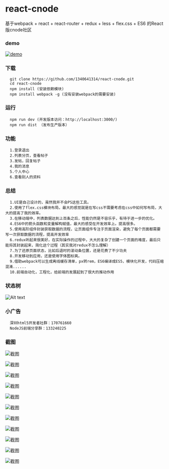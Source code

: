 # react-cnode
基于webpack + react + react-router + redux + less + flex.css + ES6 的React版cnode社区

### demo
 [![demo](https://github.com/1340641314/react-cnode/raw/master/shot/QR-code.png)](http://1340641314.github.io/react-cnode/)

### 下载
```
  git clone https://github.com/1340641314/react-cnode.git
  cd react-cnode
  npm install (安装依赖模块)
  npm install webpack -g (没有安装webpack的需要安装)
```

### 运行
```
  npm run dev (开发版本访问：http://localhost:3000/)
  npm run dist （发布生产版本）

```
### 功能
```
  1.登录退出
  2.列表分页，查看帖子
  3.发帖，回复帖子
  4.我的消息
  5.个人中心
  6.查看别人的资料
```

### 总结
```
  1.UI是自己设计的，虽然我并不会PS这些工具。
  2.使用了flex.css模块布局，最大的感觉就是在写css不需要考虑在css中如何写布局，大大的提高了我的效率。
  3.在移动端中，列表数据达到上百条之后，性能仍然是不容乐乎，有待于进一步的优化。
  4.ES6中的箭头函数和变量解构赋值，最大的感受在开发效率上。提高很多。
  5.使用高阶组件封装获取数据的流程，让页面组件专注于页面渲染，避免了每个页面都需要写一次获取数据的流程，提高开发效率
  6.redux听起来很美好，在实际操作的过程中，大大的复杂了创建一个页面的难度，最后只能将其封装起来，简化这个过程（其实我对redux不怎么理解）
  7.为了还原页面状态，比如后退时的滚动条位置，还是花费了不少功夫
  8.开发移动到应用，还是使用字体图标爽。
  9.借助webpack可以生成离线缓存清单，px转rem，ES6编译成ES5，模块化开发，代码压缩混淆......
  10.前端自动化，工程化，给前端的发展起到了很大的推动作用
```
### 状态树
![Alt text](https://github.com/1340641314/react-cnode/raw/master/shot/redux-state.jpg)
### 小广告
```
  深圳html5开发者社群：170761660
  NodeJS前端分享群：133240225
```
### 截图

![截图](https://github.com/1340641314/react-cnode/raw/master/shot/1.png)

![截图](https://github.com/1340641314/react-cnode/raw/master/shot/2.png)

![截图](https://github.com/1340641314/react-cnode/raw/master/shot/3.png)

![截图](https://github.com/1340641314/react-cnode/raw/master/shot/4.png)

![截图](https://github.com/1340641314/react-cnode/raw/master/shot/5.png)

![截图](https://github.com/1340641314/react-cnode/raw/master/shot/6.png)

![截图](https://github.com/1340641314/react-cnode/raw/master/shot/7.png)

![截图](https://github.com/1340641314/react-cnode/raw/master/shot/8.png)

![截图](https://github.com/1340641314/react-cnode/raw/master/shot/9.png)

![截图](https://github.com/1340641314/react-cnode/raw/master/shot/10.png)

![截图](https://github.com/1340641314/react-cnode/raw/master/shot/11.png)

